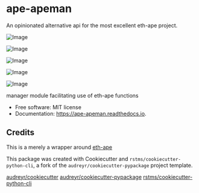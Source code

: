 ape-apeman
==========

An opinionated alternative api for the most excellent eth-ape project.

![Image](https://img.shields.io/github/license/rstms/ape_apeman)

![Image](https://img.shields.io/pypi/v/ape_apeman.svg)


![Image](https://circleci.com/gh/rstms/ape_apeman/tree/master.svg?style=shield)

![Image](https://readthedocs.org/projects/ape-apeman/badge/?version=latest)

![Image](https://pyup.io/repos/github/rstms/ape_apeman/shield.svg)

manager module facilitating use of eth-ape functions


* Free software: MIT license
* Documentation: https://ape-apeman.readthedocs.io.



Credits
-------

This is a merely a wrapper around [eth-ape](https://github/ApeWorX/ape)

This package was created with Cookiecutter and `rstms/cookiecutter-python-cli`, a fork of the `audreyr/cookiecutter-pypackage` project template.

[audreyr/cookiecutter](https://github.com/audreyr/cookiecutter)
[audreyr/cookiecutter-pypackage](https://github.com/audreyr/cookiecutter-pypackage)
[rstms/cookiecutter-python-cli](https://github.com/rstms/cookiecutter-python-cli)
